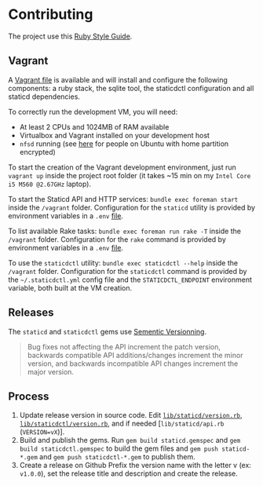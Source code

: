 # Contributing

The project use this [Ruby Style Guide][ruby-style-guide].

[ruby-style-guide]: https://github.com/bbatsov/ruby-style-guide#the-ruby-style-guide "Ruby Style Guide"

## Vagrant

A [Vagrant file](Vagrantfile) is available and will install and configure the
following components: a ruby stack, the sqlite tool, the staticdctl
configuration and all staticd dependencies.

To correctly run the development VM, you will need:

* At least 2 CPUs and 1024MB of RAM available
* Virtualbox and Vagrant installed on your development host
* `nfsd` running (see [here](https://github.com/mitchellh/vagrant/issues/4987)
  for people on Ubuntu with home partition encrypted)

To start the creation of the Vagrant development environment, just run
`vagrant up` inside the project root folder (it takes ~15 min on my `Intel
Core i5 M560 @2.67GHz` laptop).

To start the Staticd API and HTTP services: `bundle exec foreman start` inside
the `/vagrant` folder.
Configuration for the `staticd` utility is provided by environment variables in
a `.env` [file](.env).

To list available Rake tasks: `bundle exec foreman run rake -T` inside the
`/vagrant` folder.
Configuration for the `rake` command is provided by environment variables in
a `.env` [file](.env).

To use the `staticdctl` utility: `bundle exec staticdctl --help` inside the
`/vagrant` folder.
Configuration for the `staticdctl` command is provided by the
`~/.staticdctl.yml` config file and the `STATICDCTL_ENDPOINT` environment
variable, both built at the VM creation.

## Releases

The `staticd` and `staticdctl` gems use
[Sementic Versionning](http://semver.org/).

> Bug fixes not affecting the API increment the patch version, backwards
> compatible API additions/changes increment the minor version, and backwards
> incompatible API changes increment the major version.

## Process

1. Update release version in source code.
   Edit [`lib/staticd/version.rb`](lib/staticd/version.rb),
   [`lib/staticdctl/version.rb`](lib/staticdctl/version.rb), and if needed
   [`lib/staticd/api.rb` (`VERSION=vX`)].
2. Build and publish the gems.
   Run `gem build staticd.gemspec` and `gem build staticdctl.gemspec` to build
   the gem files and `gem push staticd-*.gem` and `gem push staticdctl-*.gem`
   to publish them.
3. Create a release on Github
   Prefix the version name with the letter v (ex: `v1.0.0`), set the release
   title and description and create the release.
